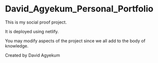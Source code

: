 # David_Agyekum_Personal_Portfolio
This is my social proof project.

It is deployed using netlify.

You may modify aspects of the project since we all add to the body of knowledge.

Created by David Agyekum
 
